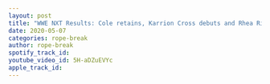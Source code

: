 ```yaml
---
layout: post
title: "WWE NXT Results: Cole retains, Karrion Cross debuts and Rhea Ripley comes back to face Charlotte"
date: 2020-05-07
categories: rope-break
author: rope-break
spotify_track_id: 
youtube_video_id: 5H-aDZuEVYc
apple_track_id: 
---
```


